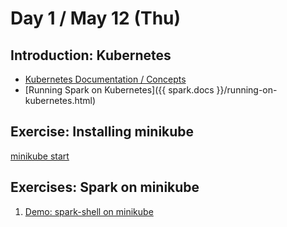 # Day 1 / May 12 (Thu)

## Introduction: Kubernetes

* [Kubernetes Documentation / Concepts](https://kubernetes.io/docs/concepts/)
* [Running Spark on Kubernetes]({{ spark.docs }}/running-on-kubernetes.html)

## Exercise: Installing minikube

[minikube start](https://minikube.sigs.k8s.io/docs/start/)

## Exercises: Spark on minikube

1. [Demo: spark-shell on minikube](https://jaceklaskowski.github.io/spark-kubernetes-book/demo/spark-shell-on-minikube/)
